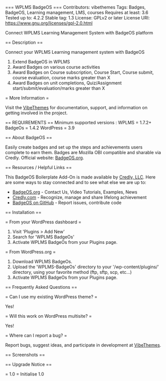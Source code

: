 === WPLMS BadgeOS ===
Contributors: vibethemes
Tags: Badges, BadgeOS, Learning management, LMS, courses
Requires at least: 3.6
Tested up to: 4.2.2
Stable tag: 1.3
License: GPLv2 or later
License URI: https://www.gnu.org/licenses/gpl-2.0.html

Connect WPLMS Learning Management System with BadgeOS platform

== Description ==

Connect your WPLMS Learning management system with BadgeOS

1. Extend BadgeOS in WPLMS
2. Award Badges on various course activities 
3. Award Badges on Course subscription, Course Start, Course submit, course evaluation, course marks greater than X
4. Award Badges on unit completions, Quiz/Assignment start/submit/evaluation/marks greater than X

= More Information =

Visit the <a href="https://vibethemes.com/">VibeThemes</a> for documentation, support, and information on getting involved in the project.

== REQUIREMENTS ==
Minimum supported versions :
WPLMS = 1.7.2+
BadgeOs = 1.4.2
WordPress = 3.9

== About BadgeOS ==

Easily create badges and set up the steps and achievements users complete to earn them. Badges are Mozilla OBI compatible and sharable via Credly. Official website: [BadgeOS.org](http://badgeos.org).

== Resources / Helpful Links ==

This BadgeOS Boilerplate Add-On is made available by [Credly, LLC](https://credly.com/ "Credly web site"). Here are some ways to stay connected and to see what else we are up to:

* [BadgeOS.org](http://badgeos.org/ "BadgeOS web site") - Contact Us, Video Tutorials, Examples, News
* [Credly.com](https://credly.com/ "Credly web site") - Recognize, manage and share lifelong achievement
* [BadgeOS on GitHub](https://github.com/opencredit/badgeos "BadgeOS on GitHub") - Report issues, contribute code


== Installation ==

= From your WordPress dashboard =

1. Visit 'Plugins > Add New'
2. Search for 'WPLMS BadgeOs'
3. Activate WPLMS BadgeOs from your Plugins page. 

= From WordPress.org =

1. Download WPLMS BadgeOs.
2. Upload the 'WPLMS-BadgeOs' directory to your '/wp-content/plugins/' directory, using your favorite method (ftp, sftp, scp, etc...)
3. Activate WPLMS BadgeOs from your Plugins page.


== Frequently Asked Questions ==

= Can I use my existing WordPress theme? =

Yes! 

= Will this work on WordPress multisite? =

Yes! 


= Where can I report a bug? =

Report bugs, suggest ideas, and participate in development at <a href="https://vibethemes.com/">VibeThemes</a>.


== Screenshots ==



== Upgrade Notice ==

= 1.0 =
Initialise 1.0